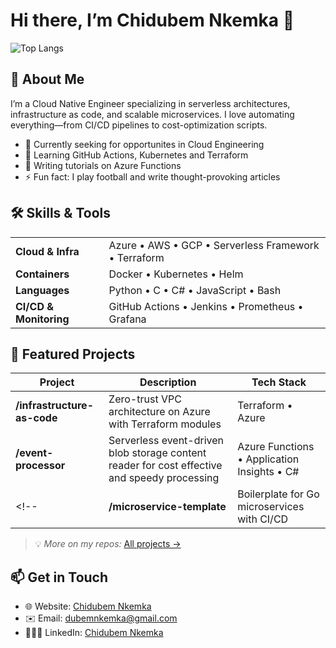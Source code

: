 
# Hi there, I’m Chidubem Nkemka 👋

<!--![GitHub Stats](https://github-readme-stats.vercel.app/api?username=dubemliveson&show_icons=true&theme=default)-->
![Top Langs](https://github-readme-stats.vercel.app/api/top-langs/?username=dubemliveson&layout=compact)
<!--![GitHub Streak](https://github-readme-streak-stats.herokuapp.com?user=dubemliveson&theme=radical)-->


## 🔭 About Me
I’m a Cloud Native Engineer specializing in serverless architectures, infrastructure as code, and scalable microservices. I love automating everything—from CI/CD pipelines to cost-optimization scripts.

- 💼 Currently seeking for opportunites in Cloud Engineering  
- 🌱 Learning GitHub Actions, Kubernetes and Terraform  
- 📝 Writing tutorials on Azure Functions 
- ⚡ Fun fact: I play football and write thought-provoking articles  

## 🛠️ Skills & Tools
<table>
  <tr>
    <td><b>Cloud & Infra</b></td><td>Azure • AWS • GCP • Serverless Framework • Terraform</td>
  </tr>
  <tr>
    <td><b>Containers</b></td><td>Docker • Kubernetes • Helm</td>
  </tr>
  <tr>
    <td><b>Languages</b></td><td>Python • C • C# • JavaScript • Bash</td>
  </tr>
  <tr>
    <td><b>CI/CD & Monitoring</b></td><td>GitHub Actions • Jenkins • Prometheus • Grafana</td>
  </tr>
</table>

## 🚀 Featured Projects

| Project | Description | Tech Stack |
| ------- | ----------- | ---------- |
| **/infrastructure-as-code** | Zero-trust VPC architecture on Azure with Terraform modules | Terraform • Azure |
| **/event-processor** | Serverless event-driven blob storage content reader for cost effective and speedy processing  | Azure Functions • Application Insights • C# |
<!--| **/microservice-template** | Boilerplate for Go microservices with CI/CD | Go • Docker • GitHub Actions |-->

> 💡 *More on my repos:* [All projects →](https://github.com/AzureProjects)

## 📫 Get in Touch
- 🌐 Website: [Chidubem Nkemka](https://dubemliveson.github.io/ChidubemNkemka-PortfolioBeta/)  
- ✉️ Email: [dubemnkemka@gmail.com](mailto:dubemnkemka@gmail.com)  
- 👨🏾‍💼 LinkedIn: [Chidubem Nkemka](https://linkedin.com/in/chidubemnkemka)  
